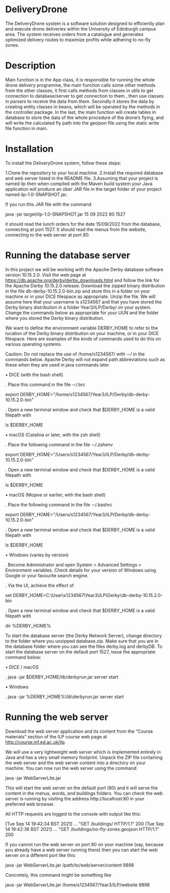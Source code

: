 # DeliveryDrone

The DeliveryDrone system is a software solution designed to efficiently plan and execute drone deliveries within the University of Edinburgh campus area. The system receives orders from a catalogue and generates optimized delivery routes to maximize profits while adhering to no-fly zones.

# Description
Main function is in the App class, it is responsible for running the whole drone
delivery programme, the main function calls some other methods from the other
classes, it first calls methods from classes in utils to get connection to
database/server to get connection to them , then use classes in parsers to receive
the data from them. Secondly it stores the data by creating entity classes in beans, which will be operated by the methods in the controller package. In the last, the
main function will create tables in database to store the data of the whole procedure
of the drone’s flying, and will write the calculated fly path into the geojson file using
the static write file function in main.

# Installation
To install the DeliveryDrone system, follow these steps:

1.Clone the repository to your local machine.
2.Install the required database and web server listed in the README file.
3.Assuming that your project is named ilp then when compiled with the Maven build system your Java application will produce an über JAR file in the target folder of your project named ilp-1.0-SNAPSHOT.jar.

If you run this JAR file with the command

java -jar target/ilp-1.0-SNAPSHOT.jar 15 09 2022 80 1527

it should read the lunch orders for the date 15/09/2022 from the database, connecting at port 1527. It should
read the menus from the website, connecting to the web server at port 80. 




# Running the database server
In this project we will be working with the Apache Derby database software version 10.15.2.0. Visit the web page at https://db.apache.org/derby/derby_downloads.html and follow the link for the Apache Derby 10.15.2.0 release. Download the zipped binary distribution in the file db-derby-10.15.2.0-bin.zip and store this in a folder on your machine or in your DICE filespace as appropriate. Unzip the file. We will assume here that your username is s1234567 and that you have stored the Derby binary distribution in a folder Year3/ILP/Derby/ on your system. Change the commands below as appropriate for your UUN and the folder where you stored the Derby binary distribution.

We want to define the environment variable DERBY_HOME to refer to the location of the Derby binary distribution on your machine, or in your DICE filespace. Here are examples of the kinds of commands used to do this on various operating systems.

Caution: Do not replace the use of /home/s1234567/ with ∼/ in the commands below. Apache Derby will not expand path abbreviations such as these when they are used in java commands later.

• DICE (with the bash shell)

. Place this command in the file ∼/.brc

export DERBY_HOME="/home/s1234567/Year3/ILP/Derby/db-derby-10.15.2.0-bin"

. Open a new terminal window and check that $DERBY_HOME is a valid filepath with

ls $DERBY_HOME

• macOS (Catalina or later, with the zsh shell)

. Place the following command in the file ∼/.zshenv

export DERBY_HOME="/Users/s1234567/Year3/ILP/Derby/db-derby-10.15.2.0-bin"

. Open a new terminal window and check that $DERBY_HOME is a valid filepath with

ls $DERBY_HOME

• macOS (Mojave or earlier, with the bash shell)

. Place the following command in the file ∼/.bashrc

export DERBY_HOME="/Users/s1234567/Year3/ILP/Derby/db-derby-10.15.2.0-bin"

. Open a new terminal window and check that $DERBY_HOME is a valid filepath with

ls $DERBY_HOME

• Windows (varies by version)

. Become Administrator and open System > Advanced Settings > Environment variables. Check details for your version of Windows using Google or your favourite search engine.

. Via the UI, achieve the effect of

set DERBY_HOME=C:\User\s1234567\Year3\ILP\Derby\db-derby-10.15.2.0-bin

. Open a new terminal window and check that $DERBY_HOME is a valid filepath with

dir %DERBY_HOME%

To start the database server (the Derby Network Server), change directory to the folder where you unzipped database.zip. Make sure that you are in the database folder where you can see the files derby.log and derbyDB. To start the database server on the default port 1527, issue the appropriate command below:

• DICE / macOS

. java -jar $DERBY_HOME/lib/derbyrun.jar server start

• Windows

. java -jar %DERBY_HOME%\lib\derbyrun.jar server start

# Running the web server

Download the web server application and its content from the “Course materials” section of the ILP course web page at http://course.inf.ed.ac.uk/ilp.

We will use a very lightweight web server which is implemented entirely in Java and has a very small memory footprint. Unpack the ZIP file containing the web server and the web server content into a directory on your machine. You can now run the web server using the command:

java -jar WebServerLite.jar

This will start the web server on the default port (80) and it will serve the content in the menus, words, and buildings folders. You can check the web server is running by visiting the address http://localhost:80 in your preferred web browser.

All HTTP requests are logged to the console with output like this:

[Tue Sep 14 19:42:34 BST 2021] ... "GET /buildings/ HTTP/1.1" 200
[Tue Sep 14 19:42:36 BST 2021] ... "GET /buildings/no-fly-zones.geojson HTTP/1.1" 200


If you cannot run the web server on port 80 on your machine (say, because you already have a web server running there) then you can start the web server on a different port like this:

java -jar WebServerLite.jar /path/to/web/server/content 9898

Concretely, this command might be something like

java -jar WebServerLite.jar /home/s1234567/Year3/ILP/website 9898

